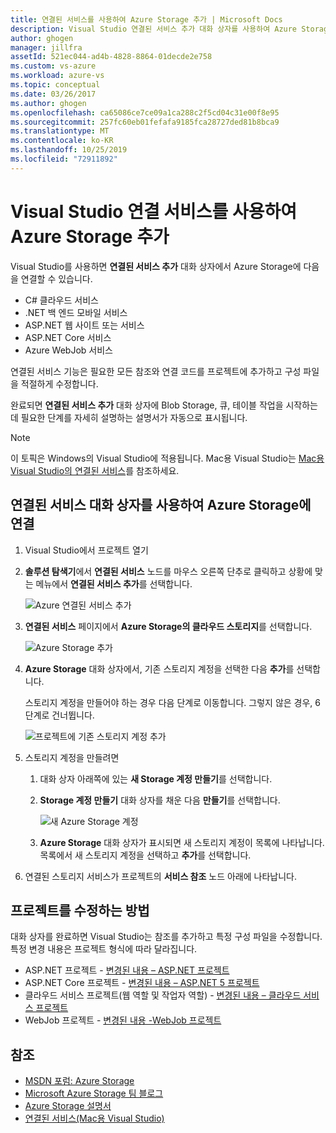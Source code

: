 ```yaml
---
title: 연결된 서비스를 사용하여 Azure Storage 추가 | Microsoft Docs
description: Visual Studio 연결된 서비스 추가 대화 상자를 사용하여 Azure Storage를 앱에 추가
author: ghogen
manager: jillfra
assetId: 521ec044-ad4b-4828-8864-01decde2e758
ms.custom: vs-azure
ms.workload: azure-vs
ms.topic: conceptual
ms.date: 03/26/2017
ms.author: ghogen
ms.openlocfilehash: ca65086ce7ce09a1ca288c2f5cd04c31e00f8e95
ms.sourcegitcommit: 257fc60eb01fefafa9185fca28727ded81b8bca9
ms.translationtype: MT
ms.contentlocale: ko-KR
ms.lasthandoff: 10/25/2019
ms.locfileid: "72911892"
---
```

# <a name="adding-azure-storage-by-using-visual-studio-connected-services"></a>Visual Studio 연결 서비스를 사용하여 Azure Storage 추가

Visual Studio를 사용하면 **연결된 서비스 추가** 대화 상자에서 Azure Storage에 다음을 연결할 수 있습니다.

- C# 클라우드 서비스
- .NET 백 엔드 모바일 서비스
- ASP.NET 웹 사이트 또는 서비스
- ASP.NET Core 서비스
- Azure WebJob 서비스

연결된 서비스 기능은 필요한 모든 참조와 연결 코드를 프로젝트에 추가하고 구성 파일을 적절하게 수정합니다.

완료되면 **연결된 서비스 추가** 대화 상자에 Blob Storage, 큐, 테이블 작업을 시작하는 데 필요한 단계를 자세히 설명하는 설명서가 자동으로 표시됩니다.

> [!NOTE]
> 이 토픽은 Windows의 Visual Studio에 적용됩니다. Mac용 Visual Studio는 [Mac용 Visual Studio의 연결된 서비스](/visualstudio/mac/connected-services)를 참조하세요.

## <a name="connect-to-azure-storage-using-the-connected-services-dialog"></a>연결된 서비스 대화 상자를 사용하여 Azure Storage에 연결

1. Visual Studio에서 프로젝트 열기

1. **솔루션 탐색기**에서 **연결된 서비스** 노드를 마우스 오른쪽 단추로 클릭하고 상황에 맞는 메뉴에서 **연결된 서비스 추가**를 선택합니다.

    ![Azure 연결된 서비스 추가](./media/vs-azure-tools-connected-services-storage/IC796702.png)

1. **연결된 서비스** 페이지에서 **Azure Storage의 클라우드 스토리지**를 선택합니다.

    ![Azure Storage 추가](./media/vs-azure-tools-connected-services-storage/add-azure-storage.png)

1. **Azure Storage** 대화 상자에서, 기존 스토리지 계정을 선택한 다음 **추가**를 선택합니다.

    스토리지 계정을 만들어야 하는 경우 다음 단계로 이동합니다. 그렇지 않은 경우, 6단계로 건너뜁니다.

    ![프로젝트에 기존 스토리지 계정 추가](./media/vs-azure-tools-connected-services-storage/select-azure-storage-account.png)

1. 스토리지 계정을 만들려면

   1. 대화 상자 아래쪽에 있는 **새 Storage 계정 만들기**를 선택합니다.

   1. **Storage 계정 만들기** 대화 상자를 채운 다음 **만들기**를 선택합니다.

       ![새 Azure Storage 계정](./media/vs-azure-tools-connected-services-storage/create-storage-account.png)

   1. **Azure Storage** 대화 상자가 표시되면 새 스토리지 계정이 목록에 나타납니다. 목록에서 새 스토리지 계정을 선택하고 **추가**를 선택합니다.

1. 연결된 스토리지 서비스가 프로젝트의 **서비스 참조** 노드 아래에 나타납니다.

## <a name="how-your-project-is-modified"></a>프로젝트를 수정하는 방법

대화 상자를 완료하면 Visual Studio는 참조를 추가하고 특정 구성 파일을 수정합니다. 특정 변경 내용은 프로젝트 형식에 따라 달라집니다.

- ASP.NET 프로젝트 - [변경된 내용 – ASP.NET 프로젝트](/azure/visual-studio/vs-storage-aspnet-getting-started-blobs)
- ASP.NET Core 프로젝트 - [변경된 내용 – ASP.NET 5 프로젝트](/azure/visual-studio/vs-storage-aspnet5-getting-started-blobs)
- 클라우드 서비스 프로젝트(웹 역할 및 작업자 역할) - [변경된 내용 – 클라우드 서비스 프로젝트](/azure/visual-studio/vs-storage-cloud-services-getting-started-blobs)
- WebJob 프로젝트 - [변경된 내용 -WebJob 프로젝트](/azure/visual-studio/vs-storage-webjobs-what-happened)

## <a name="see-also"></a>참조

- [MSDN 포럼: Azure Storage](https://social.msdn.microsoft.com/forums/azure/home?forum=windowsazuredata)
- [Microsoft Azure Storage 팀 블로그](https://blogs.msdn.microsoft.com/windowsazurestorage/)
- [Azure Storage 설명서](/azure/storage/)
- [연결된 서비스(Mac용 Visual Studio)](/visualstudio/mac/connected-services)
